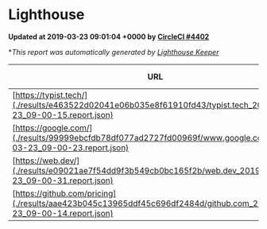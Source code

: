 
# Lighthouse

**Updated at 2019-03-23 09:01:04 +0000 by [CircleCI #4402](https://circleci.com/gh/ItinerisLtd/lighthouse-keeper-example/4402)**

**This report was automatically generated by [Lighthouse Keeper](https://github.com/itinerisltd/lighthouse-keeper)*

| URL | Performance | Accessibility | Best Practices | SEO | PWA | Updated At |
| --- | --- | --- | --- | --- | --- | --- |
| [https://typist.tech/](./results/e463522d02041e06b035e8f61910fd43/typist.tech_2019-03-23_09-00-15.report.json) | 1 |  |  |  |  | 2019-03-23T09:00:15.365Z |
| [https://google.com/](./results/99999ebcfdb78df077ad2727fd00969f/www.google.com_2019-03-23_09-00-23.report.json) | 0.94 | 0.71 | 0.93 | 0.82 | 0.58 | 2019-03-23T09:00:23.600Z |
| [https://web.dev/](./results/e09021ae7f54dd9f3b549cb0bc165f2b/web.dev_2019-03-23_09-00-31.report.json) | 0.95 | 0.93 | 1 | 0.96 | 1 | 2019-03-23T09:00:31.823Z |
| [https://github.com/pricing](./results/aae423b045c13965ddf45c696df2484d/github.com_2019-03-23_09-00-14.report.json) | 0.85 | 0.89 | 0.93 | 0.9 | 0.58 | 2019-03-23T09:00:14.888Z |
